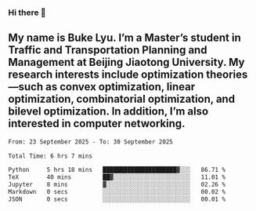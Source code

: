 ### Hi there 👋
## My name is Buke Lyu. I’m a Master’s student in Traffic and Transportation Planning and Management at Beijing Jiaotong University. My research interests include optimization theories—such as convex optimization, linear optimization, combinatorial optimization, and bilevel optimization. In addition, I’m also interested in computer networking.
<!--START_SECTION:waka-->

```txt
From: 23 September 2025 - To: 30 September 2025

Total Time: 6 hrs 7 mins

Python     5 hrs 18 mins   █████████████████████▓░░░   86.71 %
TeX        40 mins         ██▓░░░░░░░░░░░░░░░░░░░░░░   11.01 %
Jupyter    8 mins          ▓░░░░░░░░░░░░░░░░░░░░░░░░   02.26 %
Markdown   0 secs          ░░░░░░░░░░░░░░░░░░░░░░░░░   00.02 %
JSON       0 secs          ░░░░░░░░░░░░░░░░░░░░░░░░░   00.01 %
```

<!--END_SECTION:waka-->
<!--
**Bookervsky/Bookervsky** is a ✨ _special_ ✨ repository because its `README.md` (this file) appears on your GitHub profile.

Here are some ideas to get you started:

- 🔭 I’m currently working on ...
- 🌱 I’m currently learning ...
- 👯 I’m looking to collaborate on ...
- 🤔 I’m looking for help with ...
- 💬 Ask me about ...
- 📫 How to reach me: ...
- 😄 Pronouns: ...
- ⚡ Fun fact: ...
-->
